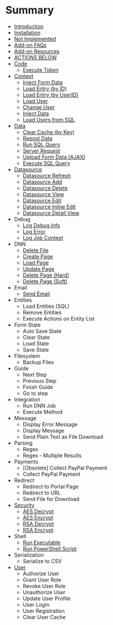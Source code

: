 # Summary

* [Introduction](README.md)
* [Installation](installation.md)
* [Not Implemented](not_implemented.md)
* [Add-on FAQs](addon-faqs.md)
* [Add-on Resources](add-on-resources.md)
* [ACTIONS BELOW](actions.md)
* [Code](serialization.md)
   * [Execute Token](execute_token.md)
* [Context](context.md)
   * [Inject Form Data](inject_form_data.md)
   * [Load Entry (by ID)](load_entry_by_id.md)
   * [Load Entry (by UserID)](load_entry_by_userid.md)
   * [Load User](load_user.md)
   * [Change User](change_user.md)
   * [Inject Data](inject_data.md)
   * [Load Users from SQL](load_users_from_sql.md)
* [Data](data.md)
   * [Clear Cache (by Key)](clear_cache_by_key.md)
   * [Repost Data](repost_data.md)
   * [Run SQL Query](run_sql_query.md)
   * [Server Request](server_request.md)
   * [Upload Form Data (AJAX)](upload_form_data_ajax.md)
   * [Execute SQL Query](execute_sql_query.md)
* [Datasource](datasource.md)
   * [Datasource Refresh](datasource_refresh.md)
   * [Datasource Add](datasource_add.md)
   * [Datasource Delete](datasource_delete.md)
   * [Datasource View](datasource_view.md)
   * [Datasource Edit](datasource_edit.md)
   * [Datasource Inline Edit](datasource_inline_edit.md)
   * [Datasource Detail View](datasource_detail_view.md)
* Debug
   * [Log Debug Info](log_debug_info.md)
   * [Log Error](log_error.md)
   * [Log Job Context](log_job_context.md)
* DNN
   * [Delete File](delete_file.md)
   * [Create Page](create_page.md)
   * [Load Page](load_page.md)
   * [Update Page](update_page.md)
   * [Delete Page (Hard)](delete_page_hard.md)
   * [Delete Page (Soft)](delete_page_soft.md)
* Email
   * [Send Email](email.md)
* Entities
   * Load Entities (SQL)
   * Remove Entities
   * Execute Actions on Entity List
* Form State
   * Auto Save State
   * Clear State
   * Load State
   * Save State
* Filesystem
   * Backup Files
* Guide
   * Next Step
   * Previous Step
   * Finish Guide
   * Go to step
* Integration
   * Run DNN Job
   * Execute Method
* Message
   * Display Error Message
   * Display Message
   * Send Plain Text as File Download
* Parsing
   * Regex
   * Regex - Multiple Results
* Payments
   * [Obsolete] Collect PayPal Payment
   * Collect PayPal Payment
* Redirect
   * Redirect to Portal Page
   * Redirect to URL
   * Send File for Download
* [Security](security.md)
   * [AES Decrypt](aes_decrypt.md)
   * [AES Encrypt](aes_encrypt.md)
   * [RSA Decrypt](rsa_decrypt.md)
   * [RSA Encrypt](rsa_encrypt.md)
* Shell
   * [Run Executable](run_executable.md)
   * [Run PowerShell Script](run_powershell_script.md)
* Serialization
   * Serialize to CSV
* [User](user.md)
   * Authorize User
   * Grant User Role
   * Revoke User Role
   * Unauthorize User
   * Update User Profile
   * User Login
   * User Registration
   * Clear User Cache

